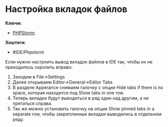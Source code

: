 # Настройка вкладок файлов

**Ключи:**
- [PHPStorm](php-storm);

**Хештеги:**
- #IDE/Phpstorm

Если нужно настроить вывод вкладок файлов в IDE так, чтобы их не приходилось скролить вправо:

1) Заходим в File->Settings
2) Далее открываем Editor->General->Editor Tabs
3) В разделе Apperance снимаем галочку с опции Hide tabs if there is no space, которая находится под Show tabs in one row.
4) Теперь вкладки будут выводиться в ряд один над другим, а не прятаться справа.
5) Так же можно установить галочку на опции Show pinned tabs in a separate row, чтобы закрепленные вкладки выводились в отдельном ряду.